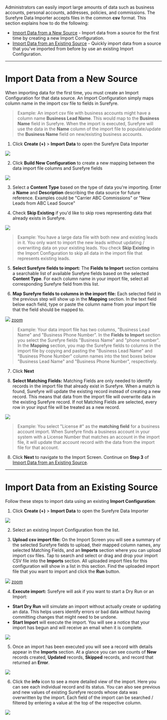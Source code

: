 Administrators can easily import large amounts of data such as business accounts, personal accounts, addresses, policies, and commissions. The Surefyre Data Importer accepts files in the common **csv** format. This section explains how to do the following:

* [Import Data from a New Source](https://github.com/surefyresystems/Surefyre-Systems/wiki/Data-Importer#import-data-from-a-new-source) - Import data from a source for the first time by creating a new Import Configuration.
* [Import Data from an Existing Source](https://github.com/surefyresystems/Surefyre-Systems/wiki/Data-Importer#import-data-from-an-existing-source) - Quickly import data from a source that you've imported from before by use an existing Import Configuration.

***

# Import Data from a New Source
When importing data for the first time, you must create an Import Configuration for that data source. An Import Configuration simply maps column name in the import csv file to fields in Surefyre.

> Example: An import csv file with business accounts might have a column name **Business Lead Name**. This would map to the **Business Name** field in Surefyre. When the import is executed, Surefyre will use the data in the **Name** column of the import file to populate/update the **Business Name** field on new/existing business accounts. 

1. Click **Create (+)** > **Import Data** to open the Surefyre Data Importer

![](https://user-images.githubusercontent.com/31252743/36079943-9f83f164-0f3d-11e8-8b97-9e7aae8dc2f9.png)

2. Click **Build New Configuration** to create a new mapping between the data import file columns and Surefyre fields

![](https://user-images.githubusercontent.com/31252743/36079942-9f6fb596-0f3d-11e8-89dc-78cf4f2f7018.png)

3. Select a **Content Type** based on the type of data you're importing. Enter a **Name** and **Description** describing the data source for future reference. Examples could be "Carrier ABC Commissions" or "New Leads from ABC Lead Source"

4. Check **Skip Existing** if you'd like to skip rows representing data that already exists in Surefyre.

![](https://user-images.githubusercontent.com/31252743/36079941-9f460322-0f3d-11e8-89b7-a535f89d2808.png)

> Example: You have a large data file with both new and existing leads in it. You only want to import the new leads without updating / overwriting data on your existing leads. You check **Skip Existing** in the Import Configuration to skip all data in the import file that represents existing leads. 

5. **Select Surefyre fields to import:** The **Fields to Import** section contains a searchable list of available Surefyre fields based on the selected **Content Type**. For each column name in your import file, select all corresponding Surefyre field from this list.

6. **Map Surefyre fields to columns in the import file:** Each selected field in the previous step will show up in the **Mapping** section. In the text field below each field, type or paste the column name from your import file that the field should be mapped to.

![](https://user-images.githubusercontent.com/31252743/36080015-b03d85f0-0f3e-11e8-80b4-08b7241d3739.png)
[zoom](https://user-images.githubusercontent.com/31252743/36080015-b03d85f0-0f3e-11e8-80b4-08b7241d3739.png)

> Example: Your data import file has two columns, "Business Lead Name" and "Business Phone Number". In the **Fields to Import** section you select the Surefyre fields "Business Name" and "phone number". In the **Mapping** section, you map the Surefyre fields to columns in the import file by copying and pasting the "Business Lead Name" and "Business Phone Number" column names into the text boxes below "Business Lead Name" and "Business Phone Number", respectively.

7. Click **Next**

8. **Select Matching Fields:** Matching Fields are only needed to identify records in the import file that already exist in Surefyre. When a match is found, Surefyre will update the existing record instead of creating a new record. This means that data from the import file will overwrite data in the existing Surefyre record. If not Matching Fields are selected, every row in your input file will be treated as a new record.

![](https://user-images.githubusercontent.com/31252743/36080640-a2ff07de-0f47-11e8-8cc2-f2f408c6919c.png)
> Example: You select "License #" as the **matching field** for a business account import. When Surefyre finds a business account in your system with a License Number that matches an account in the import file, it will update that account record with the data from the import file for that account.

8. Click **Next** to navigate to the Import Screen. Continue on **Step 3** of [Import Data from an Existing Source](https://github.com/surefyresystems/Surefyre-Systems/wiki/Data-Importer/_edit#import-data-from-an-existing-source).

***

# Import Data from an Existing Source
Follow these steps to import data using an existing **Import Configuration**:

1. Click **Create (+)** > **Import Data** to open the Surefyre Data Importer

![](https://user-images.githubusercontent.com/31252743/36079943-9f83f164-0f3d-11e8-8b97-9e7aae8dc2f9.png)

2. Select an existing Import Configuration from the list.

3. **Upload csv import file:** On the Import Screen you will see a summary of the selected Surefyre fields to upload, their mapped column names, any selected Matching Fields, and an **Imports** section where you can upload import csv files. Tap to search and select or drag and drop your import CSV file into the **Imports** section. All uploaded import files for this configuration will show in a list in this section. Find the uploaded import file that you want to import and click the **Run** button.

![](https://user-images.githubusercontent.com/31252743/36080639-a2eb2430-0f47-11e8-9811-68231c6a2ce1.png)
[zoom](https://user-images.githubusercontent.com/31252743/36080639-a2eb2430-0f47-11e8-9811-68231c6a2ce1.png)

4. **Execute import:** Surefyre will ask if you want to start a Dry Run or an Import:
* **Start Dry Run** will simulate an import without actually create or updating an data. This helps users identify errors or bad data without having committing changes that might need to be undone.
* **Start Import** will execute the import. You will see a notice that your import has begun and will receive an email when it is complete.

![](https://user-images.githubusercontent.com/31252743/36080638-a2d35e5e-0f47-11e8-9160-20a821403a21.png)

5. Once an import has been executed you will see a record with details appear in the **Imports** section. At a glance you can see counts of **New** records created, **Updated** records, **Skipped** records, and record that returned an **Error**.

![](https://user-images.githubusercontent.com/31252743/36081329-249fae4c-0f52-11e8-8f65-2f07ae2aa682.png)

6. Click the **info** icon to see a more detailed view of the import. Here you can see each individual record and its status. You can also see previous and new values of existing Surefyre records whose data was overwritten by the import. Each field of the import can be searched / filtered by entering a value at the top of the respective column.

![](https://user-images.githubusercontent.com/31252743/36081328-248baf96-0f52-11e8-89cd-6061d81814b3.png)


